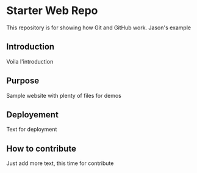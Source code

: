 # Starter Web Repo

This repository is for showing how Git and GitHub work. Jason's example

## Introduction

Voila l'introduction

## Purpose

Sample website with plenty of files for demos

## Deployement

Text for deployment

## How to contribute

Just add more text, this time for contribute